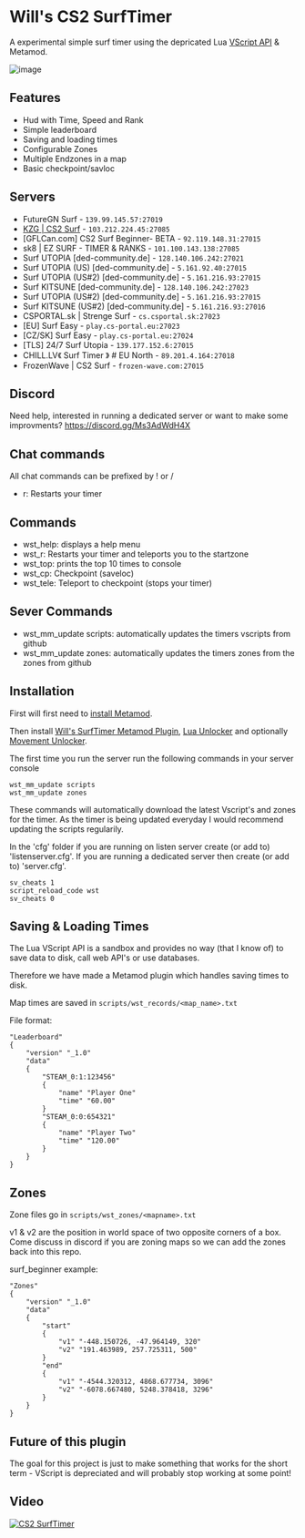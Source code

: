 # Will's CS2 SurfTimer

A experimental simple surf timer using the depricated Lua [VScript API](https://cs2.poggu.me/dumped-data/vscript-list) & Metamod.

![image](https://github.com/ws-cs2/cs2-surftimer/assets/149922947/f97e68af-94d2-4a7b-ad80-e24492a8191c)

## Features
 - Hud with Time, Speed and Rank
 - Simple leaderboard
 - Saving and loading times
 - Configurable Zones
 - Multiple Endzones in a map
 - Basic checkpoint/savloc

## Servers

 - FutureGN Surf - `139.99.145.57:27019`
 - [KZG | CS2 Surf](https://join.kzg.gg/cs2-surf) - `103.212.224.45:27085`
 - [GFLCan.com] CS2 Surf Beginner- BETA - `92.119.148.31:27015`
 - sk8 | EZ SURF - TIMER & RANKS - `101.100.143.138:27085`
 - Surf UTOPIA [ded-community.de] - `128.140.106.242:27021`
 - Surf UTOPIA (US) [ded-community.de] - `5.161.92.40:27015`
 - Surf UTOPIA (US#2) [ded-community.de] - `5.161.216.93:27015`
 - Surf KITSUNE [ded-community.de] - `128.140.106.242:27023`
 - Surf UTOPIA (US#2) [ded-community.de] - `5.161.216.93:27015`
 - Surf KITSUNE (US#2) [ded-community.de] - `5.161.216.93:27016`
 - CSPORTAL.sk | Strenge Surf - `cs.csportal.sk:27023`
 - [EU] Surf Easy  - `play.cs-portal.eu:27023`
 - [CZ/SK] Surf Easy - `play.cs-portal.eu:27024`
 - [TLS] 24/7 Surf Utopia - `139.177.152.6:27015`
 - CHILL.LV《 Surf Timer 》 # EU North - `89.201.4.164:27018`
 - FrozenWave | CS2 Surf - `frozen-wave.com:27015`

## Discord

Need help, interested in running a dedicated server or want to make some improvments? https://discord.gg/Ms3AdWdH4X

## Chat commands

All chat commands can be prefixed by ! or /

- r: Restarts your timer

## Commands

- wst_help: displays a help menu
- wst_r: Restarts your timer and teleports you to the startzone
- wst_top: prints the top 10 times to console
- wst_cp: Checkpoint (saveloc)
- wst_tele: Teleport to checkpoint (stops your timer)

## Sever Commands
- wst_mm_update scripts: automatically updates the timers vscripts from github
- wst_mm_update zones:  automatically updates the timers zones from the zones from github


## Installation

First will first need to [install Metamod](https://www.sourcemm.net/downloads.php?branch=dev). 

Then install [Will's SurfTimer Metamod Plugin](https://github.com/ws-cs2/cs2-surftimer/releases/),  [Lua Unlocker](https://github.com/Source2ZE/LuaUnlocker) and optionally [Movement Unlocker](https://github.com/Source2ZE/MovementUnlocker).

The first time you run the server run the following commands in your server console
```
wst_mm_update scripts
wst_mm_update zones
```

These commands will automatically download the latest Vscript's and zones for the timer. As the timer is being updated everyday I would recommend updating the scripts regularily.

In the 'cfg' folder if you are running on listen server create (or add to) 'listenserver.cfg'. 
If you are running a dedicated server then create (or add to) 'server.cfg'.
```
sv_cheats 1
script_reload_code wst
sv_cheats 0
```

## Saving & Loading Times

The Lua VScript API is a sandbox and provides no way (that I know of) to save data to disk, call web API's or use databases.

Therefore we have made a Metamod plugin which handles saving times to disk.

Map times are saved in `scripts/wst_records/<map_name>.txt`

File format:
```
"Leaderboard"
{
    "version" "_1.0"
    "data"
    {
        "STEAM_0:1:123456"
        {
            "name" "Player One"
            "time" "60.00"
        }
        "STEAM_0:0:654321"
        {
            "name" "Player Two"
            "time" "120.00"
        }
    }
}
```

## Zones

Zone files go in `scripts/wst_zones/<mapname>.txt`

v1 & v2 are the position in world space of two opposite corners of a box. Come discuss in discord if you are zoning maps so we can add the zones back into this repo.

surf_beginner example:
```
"Zones"
{
    "version" "_1.0"
    "data"
    {
        "start"
        {
            "v1" "-448.150726, -47.964149, 320"
            "v2" "191.463989, 257.725311, 500"
        }
        "end"
        {
            "v1" "-4544.320312, 4868.677734, 3096"
            "v2" "-6078.667480, 5248.378418, 3296"
        }
    }
}
```


## Future of this plugin

The goal for this project is just to make something that works for the short term - VScript is depreciated and will probably stop working at some point!

## Video

[![CS2 SurfTimer](https://img.youtube.com/vi/gdIbHZaUJAQ/0.jpg)](https://www.youtube.com/watch?v=gdIbHZaUJAQ "CS2 SurfTimer")







